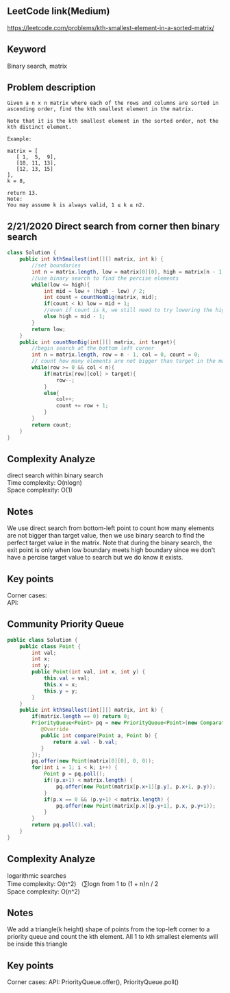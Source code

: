 ## LeetCode link(Medium)
https://leetcode.com/problems/kth-smallest-element-in-a-sorted-matrix/

## Keyword
Binary search, matrix

## Problem description
```
Given a n x n matrix where each of the rows and columns are sorted in ascending order, find the kth smallest element in the matrix.

Note that it is the kth smallest element in the sorted order, not the kth distinct element.

Example:

matrix = [
   [ 1,  5,  9],
   [10, 11, 13],
   [12, 13, 15]
],
k = 8,

return 13.
Note:
You may assume k is always valid, 1 ≤ k ≤ n2.
```
## 2/21/2020 Direct search from corner then binary search

```java
class Solution {
    public int kthSmallest(int[][] matrix, int k) {
        //set boundaries
        int n = matrix.length, low = matrix[0][0], high = matrix[n - 1][n - 1];
        //use binary search to find the percise elements
        while(low <= high){
            int mid = low + (high - low) / 2;
            int count = countNonBig(matrix, mid);
            if(count < k) low = mid + 1;
            //even if count is k, we still need to try lowering the high boundary, because mid might still be higher than the actual element in the matrix
            else high = mid - 1;
        }
        return low;
    }
    public int countNonBig(int[][] matrix, int target){
        //begin search at the bottom left corner
        int n = matrix.length, row = n - 1, col = 0, count = 0;
        // count how many elements are not bigger than target in the matrix
        while(row >= 0 && col < n){
            if(matrix[row][col] > target){
                row--;
            }
            else{
                col++;
                count += row + 1;
            }
        }
        return count;
    }
}
```

## Complexity Analyze
direct search within binary search\
Time complexity: O(nlogn)\
Space complexity: O(1)

## Notes
We use direct search from bottom-left point to count how many elements are not bigger than target value, then we use binary search to find the perfect target value in the matrix. Note that during the binary search, the exit point is only when low boundary meets high boundary since we don't have a percise target value to search but we do know it exists.

## Key points
Corner cases:\
API:

## Community Priority Queue

```java
public class Solution {
    public class Point {
        int val;
        int x;
        int y;
        public Point(int val, int x, int y) {
            this.val = val;
            this.x = x;
            this.y = y;
        }
    }
    public int kthSmallest(int[][] matrix, int k) {
        if(matrix.length == 0) return 0;
        PriorityQueue<Point> pq = new PriorityQueue<Point>(new Comparator<Point>(){
           @Override
           public int compare(Point a, Point b) {
               return a.val - b.val;
           }
        });
        pq.offer(new Point(matrix[0][0], 0, 0));
        for(int i = 1; i < k; i++) {
            Point p = pq.poll();
            if((p.x+1) < matrix.length) {
                pq.offer(new Point(matrix[p.x+1][p.y], p.x+1, p.y));
            }
            if(p.x == 0 && (p.y+1) < matrix.length) {
                pq.offer(new Point(matrix[p.x][p.y+1], p.x, p.y+1));
            }
        }
        return pq.poll().val;
    }
}
```

## Complexity Analyze
logarithmic searches\
Time complexity: O(n^2) （∑logn from 1 to (1 + n)n / 2\
Space complexity: O(n^2)

## Notes
We add a triangle(k height) shape of points from the top-left corner to a priority queue and count the kth element. All 1 to kth smallest elements will be inside this triangle

## Key points
Corner cases: 
API: PriorityQueue.offer(), PriorityQueue.poll()